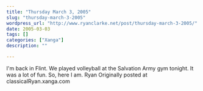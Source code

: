 ```yaml
---
title: "Thursday March 3, 2005"
slug: "thursday-march-3-2005"
wordpress_url: "http://www.ryanclarke.net/post/thursday-march-3-2005/"
date: 2005-03-03
tags: []
categories: ["Xanga"]
description: ""

---
```


I'm back in Flint. We played volleyball at the Salvation Army gym tonight. It was a lot of fun. So, here I am.
 Ryan
Originally posted at classicalRyan.xanga.com
